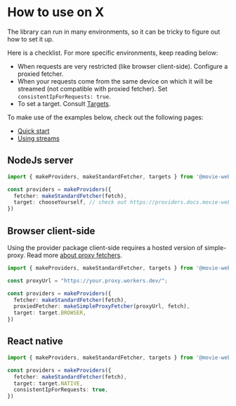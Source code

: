 # How to use on X

The library can run in many environments, so it can be tricky to figure out how to set it up.

Here is a checklist. For more specific environments, keep reading below:
 - When requests are very restricted (like browser client-side). Configure a proxied fetcher.
 - When your requests come from the same device on which it will be streamed (not compatible with proxied fetcher). Set `consistentIpForRequests: true`.
 - To set a target. Consult [Targets](./1.targets.md).

To make use of the examples below, check out the following pages:
 - [Quick start](../1.get-started/1.quick-start.md)
 - [Using streams](../2.essentials/4.using-streams.md)

## NodeJs server
```ts
import { makeProviders, makeStandardFetcher, targets } from '@movie-web/providers';

const providers = makeProviders({
  fetcher: makeStandardFetcher(fetch),
  target: chooseYourself, // check out https://providers.docs.movie-web.app/essentials/targets
})
```

## Browser client-side

Using the provider package client-side requires a hosted version of simple-proxy.
Read more [about proxy fetchers](./2.fetchers.md#using-fetchers-on-the-browser).

```ts
import { makeProviders, makeStandardFetcher, targets } from '@movie-web/providers';

const proxyUrl = "https://your.proxy.workers.dev/";

const providers = makeProviders({
  fetcher: makeStandardFetcher(fetch),
  proxiedFetcher: makeSimpleProxyFetcher(proxyUrl, fetch),
  target: target.BROWSER,
})
```

## React native
```ts
import { makeProviders, makeStandardFetcher, targets } from '@movie-web/providers';

const providers = makeProviders({
  fetcher: makeStandardFetcher(fetch),
  target: target.NATIVE,
  consistentIpForRequests: true,
})
```
